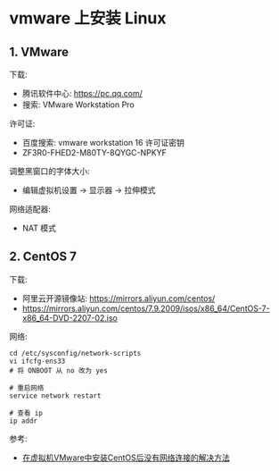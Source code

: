 <!--#region
@author 吴钦飞
@email wuqinfei@qq.com
@create date 2025-06-18 20:21:05
@modify date 2025-06-18 21:14:17
@desc [description]
#endregion-->

# vmware 上安装 Linux

## 1. VMware

下载:

* 腾讯软件中心: https://pc.qq.com/
* 搜索: VMware Workstation Pro


许可证:

* 百度搜索: vmware workstation 16 许可证密钥
* ZF3R0-FHED2-M80TY-8QYGC-NPKYF


调整黑窗口的字体大小:

* 编辑虚拟机设置 -> 显示器 -> 拉伸模式


网络适配器:

* NAT 模式


## 2. CentOS 7

下载:

* 阿里云开源镜像站: https://mirrors.aliyun.com/centos/
* https://mirrors.aliyun.com/centos/7.9.2009/isos/x86_64/CentOS-7-x86_64-DVD-2207-02.iso


网络:

```shell
cd /etc/sysconfig/network-scripts
vi ifcfg-ens33
# 将 ONBOOT 从 no 改为 yes

# 重启网络
service network restart

# 查看 ip
ip addr
```


参考:

* [在虚拟机VMware中安装CentOS后没有网络连接的解决方法](https://blog.csdn.net/Mzyh_c/article/details/142497568)